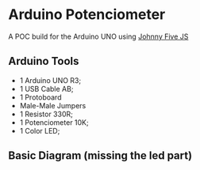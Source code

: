 # Arduino Potenciometer

A POC build for the Arduino UNO using [Johnny Five JS](https://github.com/rwaldron/johnny-five)

## Arduino Tools

- 1 Arduino UNO R3;
- 1 USB Cable AB;
- 1 Protoboard
- Male-Male Jumpers
- 1 Resistor 330R;
- 1 Potenciometer 10K;
- 1 Color LED;

## Basic Diagram (missing the led part)